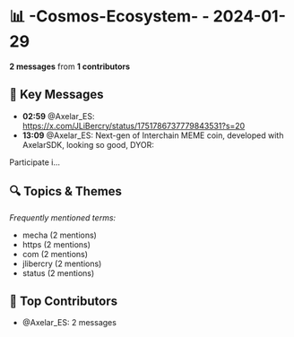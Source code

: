 # 📊 -Cosmos-Ecosystem- - 2024-01-29
**2 messages** from **1 contributors**

## 💬 Key Messages
- **02:59** @Axelar_ES: https://x.com/JLiBercry/status/1751786737779843531?s=20
- **13:09** @Axelar_ES: Next-gen of Interchain MEME coin, developed with AxelarSDK, looking so good, DYOR:

Participate i...

## 🔍 Topics & Themes
*Frequently mentioned terms:*
- mecha (2 mentions)
- https (2 mentions)
- com (2 mentions)
- jlibercry (2 mentions)
- status (2 mentions)

## 👥 Top Contributors
- @Axelar_ES: 2 messages